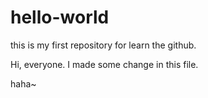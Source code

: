 # hello-world
this is my first repository for learn the github.


Hi, everyone. I made some change in this file.

haha~
